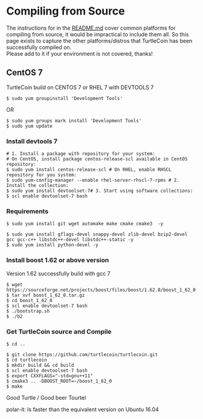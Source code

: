 # Compiling from Source

The instructions for in the [README.md](https://github.com/turtlecoin/turtlecoin/blob/development/README.md) cover common platforms for compiling from source, it would be impractical to include them all. So this page exists to capture the other platforms/distros that TurtleCoin has been successfully compiled on.  
Please add to it if your environment is not covered, thanks!

## CentOS 7

TurtleCoin build on CENTOS 7 or RHEL 7 with DEVTOOLS 7

```
$ sudo yum groupinstall 'Development Tools'
```
OR
```
$ sudo yum groups mark install 'Development Tools'
$ sudo yum update 
```

### Install devtools 7

```
# 1. Install a package with repository for your system:
# On CentOS, install package centos-release-scl available in CentOS repository:
$ sudo yum install centos-release-scl # On RHEL, enable RHSCL repository for you system:
$ sudo yum-config-manager --enable rhel-server-rhscl-7-rpms # 2. Install the collection:
$ sudo yum install devtoolset-7# 3. Start using software collections:
$ scl enable devtoolset-7 bash
```

### Requirements

```
$ sudo yum install git wget automake make cmake cmake3  -y

$ sudo yum install gflags-devel snappy-devel zlib-devel bzip2-devel gcc gcc-c++ libstdc++-devel libstdc++-static -y
$ sudo yum install python-devel -y
```

### Install boost 1.62 or above version 
Version 1.62 successfully build with gcc 7  

```
$ wget https://sourceforge.net/projects/boost/files/boost/1.62.0/boost_1_62_0.tar.gz
$ tar xvf boost_1_62_0.tar.gz
$ cd boost_1_62_0
$ scl enable devtoolset-7 bash
$ ./bootstrap.sh
$ ./b2
```

### Get TurtleCoin source and Compile
```
$ cd ..

$ git clone https://github.com/turtlecoin/turtlecoin.git
$ cd turtlecoin
$ mkdir build && cd build
$ scl enable devtoolset-7 bash
$ export CXXFLAGS="-std=gnu++11"
$ cmake3 .. -DBOOST_ROOT=~/boost_1_62_0
$ make
```

Good Turtle / Good beer Tourtel

polar-it: Is faster than the equivalent version on Ubuntu 16.04
